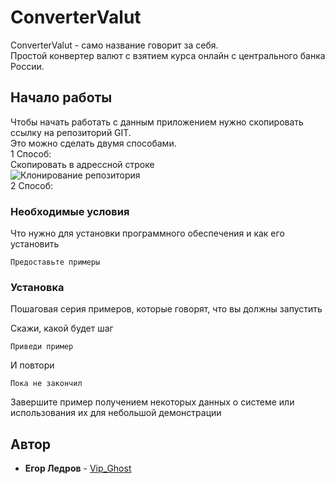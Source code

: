 # ConverterValut

ConverterValut - само название говорит за себя.<br/>Простой конвертер валют с взятием курса онлайн с центрального банка России.

## Начало работы

Чтобы начать работать с данным приложением нужно скопировать ссылку на репозиторий GIT.<br/>
Это можно сделать двумя способами.<br/>
1 Способ:<br/>
Скопировать в адрессной строке<br/>
![Клонирование репозитория](https://vk.com/doc216249055_654244954)<br/>
2 Способ:<br/>

### Необходимые условия

Что нужно для установки программного обеспечения и как его установить

```
Предоставьте примеры
```

### Установка

Пошаговая серия примеров, которые говорят, что вы должны запустить

Скажи, какой будет шаг

```
Приведи пример
```

И повтори

```
Пока не закончил
```

Завершите пример получением некоторых данных о системе или использования их для небольшой демонстрации

## Автор

* **Егор Ледров** - [Vip_Ghost](https://github.com/VipGhost-dev)

